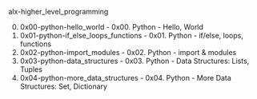 alx-higher_level_programming

0. 0x00-python-hello_world - 0x00. Python - Hello, World
1. 0x01-python-if_else_loops_functions - 0x01. Python - if/else, loops, functions
2. 0x02-python-import_modules - 0x02. Python - import & modules
3. 0x03-python-data_structures - 0x03. Python - Data Structures: Lists, Tuples
4. 0x04-python-more_data_structures - 0x04. Python - More Data Structures: Set, Dictionary